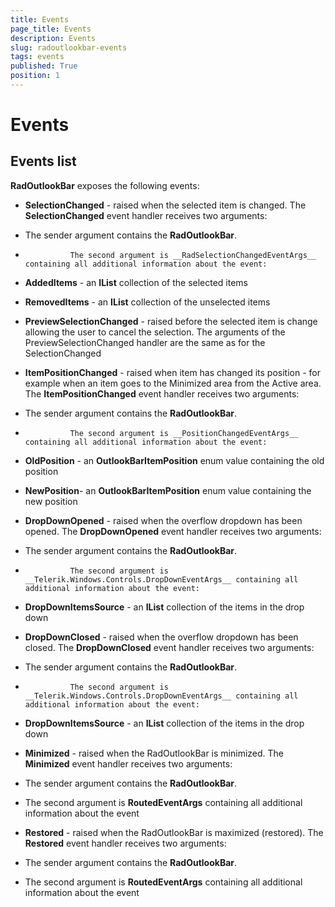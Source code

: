 ```yaml
---
title: Events
page_title: Events
description: Events
slug: radoutlookbar-events
tags: events
published: True
position: 1
---
```


# Events



## Events list

__RadOutlookBar__ exposes the following events:

* __SelectionChanged__ - raised when the selected item is changed. The __SelectionChanged__ event handler receives two arguments:
            

* The sender argument contains the __RadOutlookBar__.

* 
                The second argument is __RadSelectionChangedEventArgs__ containing all additional information about the event:
                

* __AddedItems__ - an __IList__ collection of the selected items

* __RemovedItems__ - an __IList__ collection of the unselected items

* __PreviewSelectionChanged__ - raised before the selected item is change allowing the user to cancel the selection. The arguments of the PreviewSelectionChanged handler are the same as for the SelectionChanged
          

* __ItemPositionChanged__ - raised when item has changed its position - for example when an item goes to the Minimized area from the Active area. The __ItemPositionChanged__ event handler receives two arguments:
            

* The sender argument contains the __RadOutlookBar__.

* 
                The second argument is __PositionChangedEventArgs__ containing all additional information about the event:
                

* __OldPosition__ - an __OutlookBarItemPosition__ enum value containing the old position 

* __NewPosition__- an __OutlookBarItemPosition__ enum value containing the new position

* __DropDownOpened__ - raised when the overflow dropdown has been opened. The __DropDownOpened__ event handler receives two arguments:
            

* The sender argument contains the __RadOutlookBar__.

* 
                The second argument is __Telerik.Windows.Controls.DropDownEventArgs__ containing all additional information about the event:
                

* __DropDownItemsSource__ - an __IList__ collection of the items in the drop down
                  

* __DropDownClosed__  - raised when the overflow dropdown has been closed. The __DropDownClosed__ event handler receives two arguments:
            

* The sender argument contains the __RadOutlookBar__.

* 
                The second argument is __Telerik.Windows.Controls.DropDownEventArgs__ containing all additional information about the event:
                

* __DropDownItemsSource__ - an __IList__ collection of the items in the drop down
                  

* __Minimized__ - raised when the RadOutlookBar is minimized. The __Minimized__ event handler receives two arguments:
               

* The sender argument contains the __RadOutlookBar__.

* The second argument is __RoutedEventArgs__ containing all additional information about the event

* __Restored__ - raised when the RadOutlookBar is maximized (restored). The __Restored__ event handler receives two arguments:
              

* The sender argument contains the __RadOutlookBar__.

* The second argument is __RoutedEventArgs__ containing all additional information about the event
